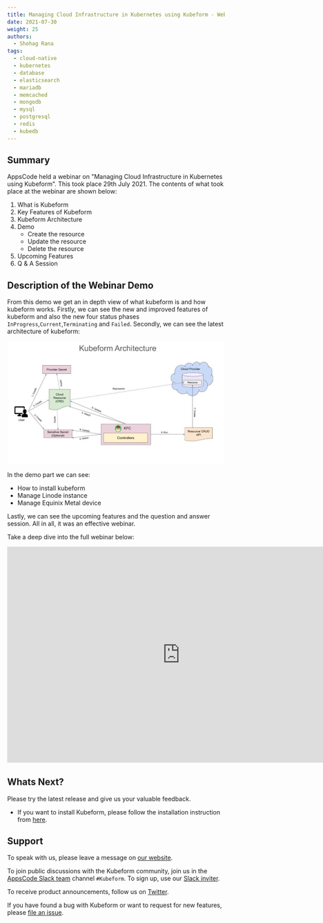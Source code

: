 ```yaml
---
title: Managing Cloud Infrastructure in Kubernetes using Kubeform - Webinar
date: 2021-07-30
weight: 25
authors:
  - Shohag Rana
tags:
  - cloud-native
  - kubernetes
  - database
  - elasticsearch
  - mariadb
  - memcached
  - mongodb
  - mysql
  - postgresql
  - redis
  - kubedb
---
```

## Summary

AppsCode held a webinar on "Managing Cloud Infrastructure in Kubernetes using Kubeform". This took place 29th July 2021. The contents of what took place at the webinar are shown below:

1) What is Kubeform
2) Key Features of Kubeform
3) Kubeform Architecture
4) Demo
    * Create the resource
    * Update the resource
    * Delete the resource
5) Upcoming Features
6) Q & A Session

## Description of the Webinar Demo

From this demo we get an in depth view of what kubeform is and how kubeform works. Firstly, we can see the new and improved features of kubeform and also the new four status phases `InProgress`,`Current`,`Terminating` and `Failed`. Secondly, we can see the latest architecture of kubeform:

![Kubeform Architecture](kubeform-architecture.jpg)

In the demo part we can see:

* How to install kubeform
* Manage Linode instance
* Manage Equinix Metal device

Lastly, we can see the upcoming features and the question and answer session. All in all, it was an effective webinar.

Take a deep dive into the full webinar below:

<iframe style="height: 500px; width: 800px" src="https://www.youtube.com/embed/VMJOJX5_0TQ" title="YouTube video player" frameborder="0" allow="accelerometer; autoplay; clipboard-write; encrypted-media; gyroscope; picture-in-picture" allowfullscreen></iframe>

## Whats Next?

Please try the latest release and give us your valuable feedback.

* If you want to install Kubeform, please follow the installation instruction from [here](http://www.kubeform.com/docs/latest/setup).

## Support

To speak with us, please leave a message on [our website](https://appscode.com/contact/).

To join public discussions with the Kubeform community, join us in the [AppsCode Slack team](https://appscode.slack.com/messages/C8NCX6N23/details/) channel `#Kubeform`. To sign up, use our [Slack inviter](https://slack.appscode.com/).

To receive product announcements, follow us on [Twitter](https://twitter.com/Kubeform).

If you have found a bug with Kubeform or want to request for new features, please [file an issue](https://github.com/Kubeform/Kubeform/issues/new).